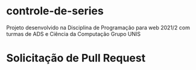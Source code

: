 # controle-de-series
Projeto desenvolvido na Disciplina de Programação para web 2021/2 com turmas de ADS e Ciência da Computação Grupo UNIS

# Solicitação de Pull Request
